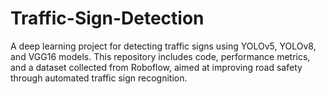 # Traffic-Sign-Detection
A deep learning project for detecting traffic signs using YOLOv5, YOLOv8, and VGG16 models. This repository includes code, performance metrics, and a dataset collected from Roboflow, aimed at improving road safety through automated traffic sign recognition.
